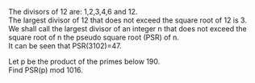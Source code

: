   <p>  The divisors of 12 are: 1,2,3,4,6 and 12.<br />  The largest divisor of 12 that does not exceed the square root of 12 is 3.<br />  We shall call the largest divisor of an integer n that does not exceed the square root of n the pseudo square root (PSR) of n.<br />  It can be seen that PSR(3102)=47.  </p>  <p>  Let p be the product of the primes below 190.<br />  Find PSR(p) mod 1016.  </p>          